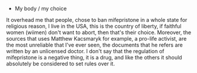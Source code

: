 - My body / my choice


It overhead me that people, chose to ban mifepristone in a whole state for religious reason, I live in the USA, this is the country of liberty, if faithful women (wiimen) don't want to abort, then that's their choice. Moreover, the sources that uses Matthew Kacsmaryk for example, a pro-life activist, are the most unreliable that I've ever seen, the documents that he refers are written by an unlicensed doctor. I don't say that the regulation of mifepristone is a negative thing, it is a drug, and like the others it should absolutely be considered to set rules over it. 

